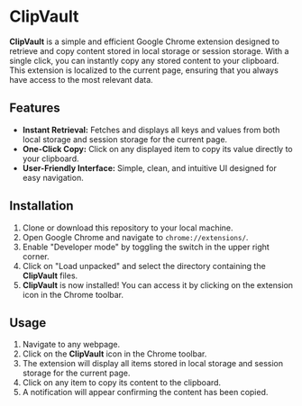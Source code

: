 # ClipVault

**ClipVault** is a simple and efficient Google Chrome extension designed to retrieve and copy content stored in local storage or session storage. With a single click, you can instantly copy any stored content to your clipboard. This extension is localized to the current page, ensuring that you always have access to the most relevant data.

## Features

- **Instant Retrieval:** Fetches and displays all keys and values from both local storage and session storage for the current page.
- **One-Click Copy:** Click on any displayed item to copy its value directly to your clipboard.
- **User-Friendly Interface:** Simple, clean, and intuitive UI designed for easy navigation.

## Installation

1. Clone or download this repository to your local machine.
2. Open Google Chrome and navigate to `chrome://extensions/`.
3. Enable "Developer mode" by toggling the switch in the upper right corner.
4. Click on "Load unpacked" and select the directory containing the **ClipVault** files.
5. **ClipVault** is now installed! You can access it by clicking on the extension icon in the Chrome toolbar.

## Usage

1. Navigate to any webpage.
2. Click on the **ClipVault** icon in the Chrome toolbar.
3. The extension will display all items stored in local storage and session storage for the current page.
4. Click on any item to copy its content to the clipboard.
5. A notification will appear confirming the content has been copied.
